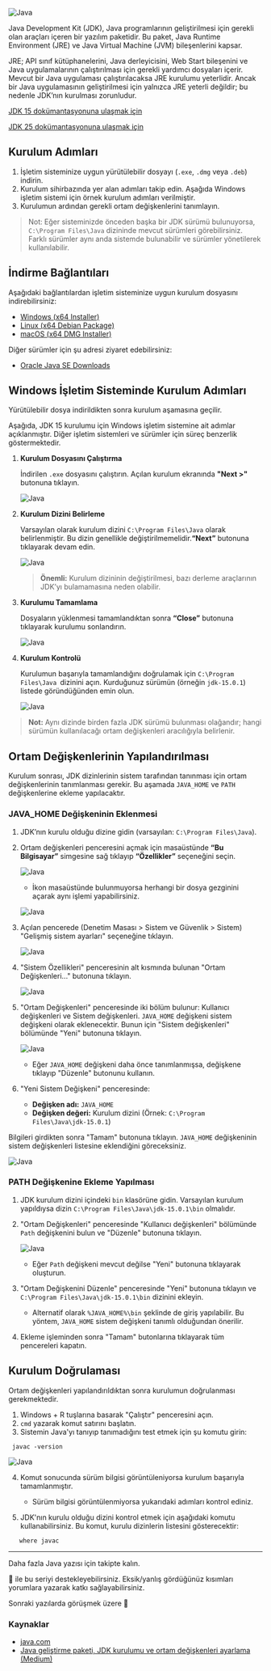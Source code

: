 ![Java](../../img/java.png)

Java Development Kit (JDK), Java programlarının geliştirilmesi için gerekli olan araçları içeren bir yazılım paketidir. Bu paket, Java Runtime Environment (JRE) ve Java Virtual Machine (JVM) bileşenlerini kapsar.

JRE; API sınıf kütüphanelerini, Java derleyicisini, Web Start bileşenini ve Java uygulamalarının çalıştırılması için gerekli yardımcı dosyaları içerir. Mevcut bir Java uygulaması çalıştırılacaksa JRE kurulumu yeterlidir. Ancak bir Java uygulamasının geliştirilmesi için yalnızca JRE yeterli değildir; bu nedenle JDK’nın kurulması zorunludur.

[JDK 15 dokümantasyonuna ulaşmak için](https://docs.oracle.com/en/java/javase/15/)

[JDK 25 dokümantasyonuna ulaşmak için](https://docs.oracle.com/en/java/javase/25/)

## Kurulum Adımları

1. İşletim sisteminize uygun yürütülebilir dosyayı (`.exe`, `.dmg` veya `.deb`) indirin.
2. Kurulum sihirbazında yer alan adımları takip edin. Aşağıda Windows işletim sistemi için örnek kurulum adımları verilmiştir.
3. Kurulumun ardından gerekli ortam değişkenlerini tanımlayın.

> Not: Eğer sisteminizde önceden başka bir JDK sürümü bulunuyorsa, `C:\Program Files\Java` dizininde mevcut sürümleri görebilirsiniz. Farklı sürümler aynı anda sistemde bulunabilir ve sürümler yönetilerek kullanılabilir.

## İndirme Bağlantıları

Aşağıdaki bağlantılardan işletim sisteminize uygun kurulum dosyasını indirebilirsiniz:

- [Windows (x64 Installer)](https://www.oracle.com/java/technologies/downloads/?er=221886#jdk25-windows)
- [Linux (x64 Debian Package)](https://www.oracle.com/java/technologies/downloads/?er=221886#jdk25-linux)
- [macOS (x64 DMG Installer)](https://www.oracle.com/java/technologies/downloads/?er=221886#jdk25-mac)

Diğer sürümler için şu adresi ziyaret edebilirsiniz:

- [Oracle Java SE Downloads](https://www.oracle.com/java/technologies/javase-downloads.html)

## Windows İşletim Sisteminde Kurulum Adımları

Yürütülebilir dosya indirildikten sonra kurulum aşamasına geçilir.

Aşağıda, JDK 15 kurulumu için Windows işletim sistemine ait adımlar açıklanmıştır. Diğer işletim sistemleri ve sürümler için süreç benzerlik göstermektedir.

1. **Kurulum Dosyasını Çalıştırma**

   İndirilen `.exe` dosyasını çalıştırın. Açılan kurulum ekranında **"Next >"** butonuna tıklayın.

   ![Java](../../img/jdk-installation/1.png)

2. **Kurulum Dizini Belirleme**

   Varsayılan olarak kurulum dizini `C:\Program Files\Java` olarak belirlenmiştir. Bu dizin genellikle değiştirilmemelidir.**“Next”** butonuna tıklayarak devam edin.

   ![Java](../../img/jdk-installation/2.png)

   > **Önemli:** Kurulum dizininin değiştirilmesi, bazı derleme araçlarının JDK’yı bulamamasına neden olabilir.

3. **Kurulumu Tamamlama**

   Dosyaların yüklenmesi tamamlandıktan sonra **“Close”** butonuna tıklayarak kurulumu sonlandırın.

   ![Java](../../img/jdk-installation/3.png)

4. **Kurulum Kontrolü**

   Kurulumun başarıyla tamamlandığını doğrulamak için `C:\Program Files\Java `dizinini açın. Kurduğunuz sürümün (örneğin `jdk-15.0.1`) listede göründüğünden emin olun.

   ![Java](../../img/jdk-installation/4.png)

> **Not:** Aynı dizinde birden fazla JDK sürümü bulunması olağandır; hangi sürümün kullanılacağı ortam değişkenleri aracılığıyla belirlenir.

## Ortam Değişkenlerinin Yapılandırılması

Kurulum sonrası, JDK dizinlerinin sistem tarafından tanınması için ortam değişkenlerinin tanımlanması gerekir. Bu aşamada `JAVA_HOME` ve `PATH` değişkenlerine ekleme yapılacaktır.

### JAVA_HOME Değişkeninin Eklenmesi

1. JDK’nın kurulu olduğu dizine gidin (varsayılan: `C:\Program Files\Java`).
2. Ortam değişkenleri penceresini açmak için masaüstünde **“Bu Bilgisayar”** simgesine sağ tıklayıp **“Özellikler”** seçeneğini seçin.

   ![Java](../../img/jdk-installation/5.png)

   - İkon masaüstünde bulunmuyorsa herhangi bir dosya gezginini açarak aynı işlemi yapabilirsiniz.

   ![Java](../../img/jdk-installation/6.png)

3. Açılan pencerede (Denetim Masası > Sistem ve Güvenlik > Sistem) "Gelişmiş sistem ayarları" seçeneğine tıklayın.

   ![Java](../../img/jdk-installation/7.png)

4. "Sistem Özellikleri" penceresinin alt kısmında bulunan "Ortam Değişkenleri..." butonuna tıklayın.

   ![Java](../../img/jdk-installation/8.png)

5. "Ortam Değişkenleri" penceresinde iki bölüm bulunur: Kullanıcı değişkenleri ve Sistem değişkenleri. `JAVA_HOME` değişkeni sistem değişkeni olarak eklenecektir. Bunun için "Sistem değişkenleri" bölümünde "Yeni" butonuna tıklayın.

   ![Java](../../img/jdk-installation/9.png)

   - Eğer `JAVA_HOME` değişkeni daha önce tanımlanmışsa, değişkene tıklayıp "Düzenle" butonunu kullanın.

6. "Yeni Sistem Değişkeni" penceresinde:

   - **Değişken adı:** `JAVA_HOME`
   - **Değişken değeri:** Kurulum dizini (Örnek: `C:\Program Files\Java\jdk-15.0.1`)

Bilgileri girdikten sonra "Tamam" butonuna tıklayın. `JAVA_HOME` değişkeninin sistem değişkenleri listesine eklendiğini göreceksiniz.

![Java](../../img/jdk-installation/10.png)

### PATH Değişkenine Ekleme Yapılması

1. JDK kurulum dizini içindeki `bin` klasörüne gidin. Varsayılan kurulum yapıldıysa dizin `C:\Program Files\Java\jdk-15.0.1\bin` olmalıdır.
2. "Ortam Değişkenleri" penceresinde "Kullanıcı değişkenleri" bölümünde `Path` değişkenini bulun ve "Düzenle" butonuna tıklayın.

   ![Java](../../img/jdk-installation/11.png)

   - Eğer `Path` değişkeni mevcut değilse "Yeni" butonuna tıklayarak oluşturun.

3. "Ortam Değişkenini Düzenle" penceresinde "Yeni" butonuna tıklayın ve `C:\Program Files\Java\jdk-15.0.1\bin` dizinini ekleyin.

   - Alternatif olarak `%JAVA_HOME%\bin` şeklinde de giriş yapılabilir. Bu yöntem, `JAVA_HOME` sistem değişkeni tanımlı olduğundan önerilir.

4. Ekleme işleminden sonra "Tamam" butonlarına tıklayarak tüm pencereleri kapatın.

## Kurulum Doğrulaması

Ortam değişkenleri yapılandırıldıktan sonra kurulumun doğrulanması gerekmektedir.

1. Windows + R tuşlarına basarak "Çalıştır" penceresini açın.
2. `cmd` yazarak komut satırını başlatın.
3. Sistemin Java'yı tanıyıp tanımadığını test etmek için şu komutu girin:

```
 javac -version
```

![Java](../../img/jdk-installation/12.png)

4. Komut sonucunda sürüm bilgisi görüntüleniyorsa kurulum başarıyla tamamlanmıştır.

   - Sürüm bilgisi görüntülenmiyorsa yukarıdaki adımları kontrol ediniz.

5. JDK'nın kurulu olduğu dizini kontrol etmek için aşağıdaki komutu kullanabilirsiniz. Bu komut, kurulu dizinlerin listesini gösterecektir:

```
   where javac
```

---

Daha fazla Java yazısı için takipte kalın.

👏 ile bu seriyi destekleyebilirsiniz. Eksik/yanlış gördüğünüz kısımları yorumlara yazarak katkı sağlayabilirsiniz.

Sonraki yazılarda görüşmek üzere 👋

### Kaynaklar

- [java.com](https://www.java.com)
- [Java geliştirme paketi, JDK kurulumu ve ortam değişkenleri ayarlama (Medium)](https://medium.com/@mesutbeysulen/java-geli%CC%87%C5%9Fti%CC%87rme-paketi%CC%87-jdk-kurulumu-ve-ortam-de%C4%9Fi%CC%87%C5%9Fkenleri%CC%87ni%CC%87-ayarlama-7f3d8380c36e)
